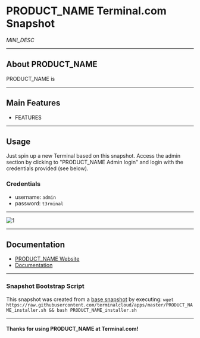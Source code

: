 # **PRODUCT_NAME** Terminal.com Snapshot

*MINI_DESC*

---

## About PRODUCT_NAME

PRODUCT_NAME is

---

## Main Features

- FEATURES

---

## Usage

Just spin up a new Terminal based on this snapshot. Access the admin section by clicking to "PRODUCT_NAME Admin login" and login with the credentials provided (see below).

### Credentials

- username: `admin`
- password: `t3rminal`

---

![1](IMAGE_URL)

---

## Documentation

- [PRODUCT_NAME Website]()
- [Documentation]()

---

### Snapshot Bootstrap Script

This snapshot was created from a [base snapshot](https://www.terminal.com/tiny/FzpHiTXG1K) by executing:
`wget https://raw.githubusercontent.com/terminalcloud/apps/master/PRODUCT_NAME_installer.sh && bash PRODUCT_NAME_installer.sh`

---

#### Thanks for using PRODUCT_NAME at Terminal.com!
